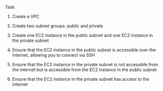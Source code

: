 Task

1. Create a VPC

2. Create two subnet groups: public and private

3. Create one EC2 instance in the public subnet and one EC2 instance in the private subnet

4. Ensure that the EC2 instance in the public subnet is accessible over the internet, allowing you to connect via SSH

5. Ensure that the EC2 instance in the private subnet is not accessible from the internet but is accessible from the EC2 instance in the public subnet

6. Ensure that the EC2 instance in the private subnet has access to the internet
